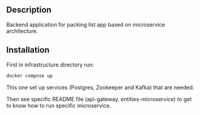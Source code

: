 ## Description

Backend application for packing list app based on microservice architecture.

## Installation
First in infrastructure directory run:
```bash
docker compose up
```
This one set up services (Postgres, Zookeeper and Kafka) that are needed.

Then see specific README file (api-gateway, entities-microservice) to get to know how to run specific microservice.